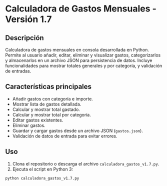 # Calculadora de Gastos Mensuales - Versión 1.7

## Descripción
Calculadora de gastos mensuales en consola desarrollada en Python. Permite al usuario añadir, editar, eliminar y visualizar gastos, categorizarlos y almacenarlos en un archivo JSON para persistencia de datos. Incluye funcionalidades para mostrar totales generales y por categoría, y validación de entradas.

## Características principales
- Añadir gastos con categoría e importe.
- Mostrar lista de gastos detallada.
- Calcular y mostrar total gastado.
- Calcular y mostrar total por categoría.
- Editar gastos existentes.
- Eliminar gastos.
- Guardar y cargar gastos desde un archivo JSON (`gastos.json`).
- Validación de datos de entrada para evitar errores.

## Uso

1. Clona el repositorio o descarga el archivo `calculadora_gastos_v1.7.py`.
2. Ejecuta el script en Python 3:

```bash
python calculadora_gastos_v1.7.py

